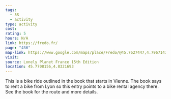 ```yaml
---
tags:
  - 5S
  - activity
type: activity
cost: 
rating: 5
hours: N/A
link: https://fredo.fr/
page: "436"
map-link: https://www.google.com/maps/place/Fredo/@45.7627447,4.7967143,13.75z/data=!3m1!5s0x47f4eafdbe0d49fb:0xd24bc1f303d1369c!4m10!1m2!2m1!1sLyon+bike+rental!3m6!1s0x47f4eb810fc0a6bb:0xa25d67d6c16668a4!8m2!3d45.7702334!4d4.8319209!15sChBMeW9uIGJpa2UgcmVudGFskgEWYmljeWNsZV9yZW50YWxfc2VydmljZeABAA!16s%2Fg%2F11jgtp6x24?entry=ttu&g_ep=EgoyMDI0MTAyNy4wIKXMDSoASAFQAw%3D%3D
visit: 
source: Lonely Planet France 15th Edition
location: 45.7708156,4.8321693
---
```

This is a bike ride outlined in the book that starts in Vienne. The book says to rent a bike from Lyon so this entry points to a bike rental agency there. See the book for the route and more details.